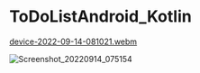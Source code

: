# ToDoListAndroid_Kotlin

[device-2022-09-14-081021.webm](https://user-images.githubusercontent.com/19777080/190046996-256626b2-4b14-4917-8fb2-e1070207dca9.webm)

![Screenshot_20220914_075154](https://user-images.githubusercontent.com/19777080/190047021-02cb2b34-ca30-4004-99ca-02accab9e0e8.png)
